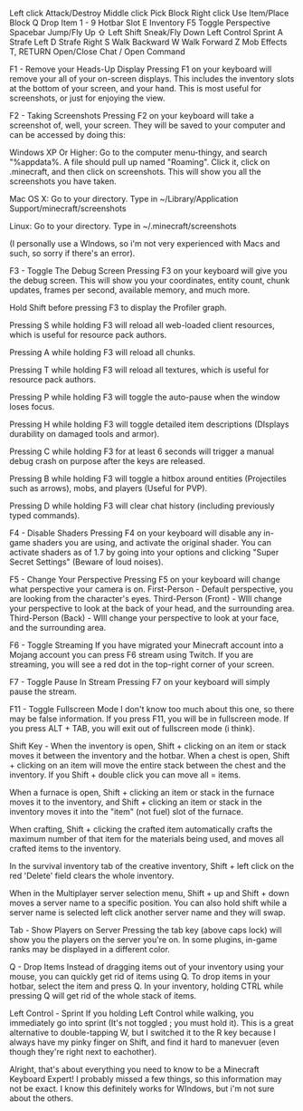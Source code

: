 Left click	Attack/Destroy
Middle click	Pick Block
Right click	Use Item/Place Block
Q	Drop Item
1 - 9	Hotbar Slot
E	Inventory
F5	Toggle Perspective
Spacebar	Jump/Fly Up
⇧ Left Shift	Sneak/Fly Down
Left Control	Sprint
A	Strafe Left
D	Strafe Right
S	Walk Backward
W	Walk Forward
Z	Mob Effects
T, RETURN	Open/Close Chat
/	Open Command


F1 - Remove your Heads-Up Display 
Pressing F1 on your keyboard will remove your all of your on-screen displays. This includes the inventory slots at the bottom of your screen, and your hand. This is most useful for screenshots, or just for enjoying the view. 

F2 - Taking Screenshots 
Pressing F2 on your keyboard will take a screenshot of, well, your screen. They will be saved to your computer and can be accessed by doing this: 

Windows XP Or Higher: Go to the computer menu-thingy, and search "%appdata%. A file should pull up named "Roaming". Click it, click on .minecraft, and then click on screenshots. This will show you all the screenshots you have taken. 

Mac OS X: Go to your directory. Type in ~/Library/Application Support/minecraft/screenshots 

Linux: Go to your directory. Type in ~/.minecraft/screenshots 

(I personally use a WIndows, so i'm not very experienced with Macs and such, so sorry if there's an error). 

F3 - Toggle The Debug Screen 
Pressing F3 on your keyboard will give you the debug screen. This will show you your coordinates, entity count, chunk updates, frames per second, available memory, and much more. 

Hold Shift before pressing F3 to display the Profiler graph. 

Pressing S while holding F3 will reload all web-loaded client resources, which is useful for resource pack authors. 

Pressing A while holding F3 will reload all chunks. 

Pressing T while holding F3 will reload all textures, which is useful for resource pack authors. 

Pressing P while holding F3 will toggle the auto-pause when the window loses focus. 

Pressing H while holding F3 will toggle detailed item descriptions (DIsplays durability on damaged tools and armor). 

Pressing C while holding F3 for at least 6 seconds will trigger a manual debug crash on purpose after the keys are released. 

Pressing B while holding F3 will toggle a hitbox around entities (Projectiles such as arrows), mobs, and players (Useful for PVP). 

Pressing D while holding F3 will clear chat history (including previously typed commands). 

F4 - Disable Shaders 
Pressing F4 on your keyboard will disable any in-game shaders you are using, and activate the original shader. You can activate shaders as of 1.7 by going into your options and clicking "Super Secret Settings" (Beware of loud noises). 

F5 - Change Your Perspective 
Pressing F5 on your keyboard will change what perspective your camera is on. 
First-Person - Default perspective, you are looking from the character's eyes. 
Third-Person (Front) - WIll change your perspective to look at the back of your head, and the surrounding area. 
Third-Person (Back) - WIll change your perspective to look at your face, and the surrounding area. 

F6 - Toggle Streaming 
If you have migrated your Minecraft account into a Mojang account you can press F6 stream using Twitch. If you are streaming, you will see a red dot in the top-right corner of your screen. 

F7 - Toggle Pause In Stream 
Pressing F7 on your keyboard will simply pause the stream. 

F11 - Toggle Fullscreen Mode 
I don't know too much about this one, so there may be false information. If you press F11, you will be in fullscreen mode. 
If you press ALT + TAB, you will exit out of fullscreen mode (i think). 

Shift Key - 
When the inventory is open, Shift + clicking on an item or stack moves it between the inventory and the hotbar. 
When a chest is open, Shift + clicking on an item will move the entire stack between the chest and the inventory. If you Shift + double click you can move all = items. 

When a furnace is open, Shift + clicking an item or stack in the furnace moves it to the inventory, and Shift + clicking an item or stack in the inventory moves it into the "item" (not fuel) slot of the furnace. 

When crafting, Shift + clicking the crafted item automatically crafts the maximum number of that item for the materials being used, and moves all crafted items to the inventory. 

In the survival inventory tab of the creative inventory, Shift + left click on the red 'Delete' field clears the whole inventory. 

When in the Multiplayer server selection menu, Shift + up and Shift + down moves a server name to a specific position. You can also hold shift while a server name is selected left click another server name and they will swap.

Tab - Show Players on Server 
Pressing the tab key (above caps lock) will show you the players on the server you're on. In some plugins, in-game ranks may be displayed in a different color. 

Q - Drop Items 
Instead of dragging items out of your inventory using your mouse, you can quickly get rid of items using Q. 
To drop items in your hotbar, select the item and press Q. In your inventory, holding CTRL while pressing Q will get rid of the whole stack of items. 

Left Control - Sprint 
If you holding Left Control while walking, you immediately go into sprint (It's not toggled ; you must hold it). 
This is a great alternative to double-tapping W, but I switched it to the R key because I always have my pinky finger on Shift, and find it hard to manevuer (even though they're right next to eachother). 

Alright, that's about everything you need to know to be a Minecraft Keyboard Expert! 
I probably missed a few things, so this information may not be exact. 
I know this definitely works for WIndows, but i'm not sure about the others.
